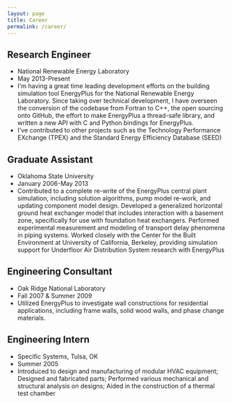 ```yaml
---
layout: page
title: Career
permalink: /career/
---
```


## Research Engineer
- National Renewable Energy Laboratory
- May 2013-Present
- I'm having a great time leading development efforts on the building simulation tool EnergyPlus for the National Renewable Energy Laboratory.  Since taking over technical development, I have overseen the conversion of the codebase from Fortran to C++, the open sourcing onto GitHub, the effort to make EnergyPlus a thread-safe library, and written a new API with C and Python bindings for EnergyPlus.  
- I've contributed to other projects such as the Technology Performance EXchange (TPEX) and the Standard Energy Efficiency Database (SEED)

## Graduate Assistant
- Oklahoma State University
- January 2006-May 2013
- Contributed to a complete re-write of the EnergyPlus central plant simulation, including solution algorithms, pump model re-work, and updating component model design.  Developed a generalized horizontal ground heat exchanger model that includes interaction with a basement zone, specifically for use with foundation heat exchangers. Performed experimental measurement and modeling of transport delay phenomena in piping systems. Worked closely with the Center for the Built Environment at University of California, Berkeley, providing simulation support for Underfloor Air Distribution System research with EnergyPlus

## Engineering Consultant
- Oak Ridge National Laboratory
- Fall 2007 & Summer 2009
- Utilized EnergyPlus to investigate wall constructions for residential applications, including frame walls, solid wood walls, and phase change materials.

## Engineering Intern
- Specific Systems, Tulsa, OK
- Summer 2005
- Introduced to design and manufacturing of modular HVAC equipment; Designed and fabricated parts; Performed various mechanical and structural analysis on designs; Aided in the construction of a thermal test chamber
